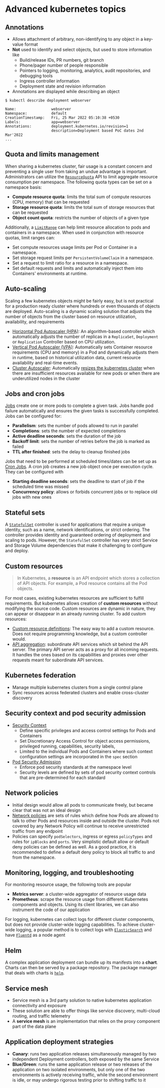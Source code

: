 # Advanced kubernetes topics

## Annotations

- Allows attachment of arbitrary, non-identifying to any object in a key-value format
- **Not** used to identify and select objects, but used to store information like
  - Build/release IDs, PR numbers, git branch
  - Phone/pager number of people responsible
  - Pointers to logging, monitoring, analytics, audit repositories, and debugging tools
  - Ingress controller information
  - Deployment state and revision information
- Annotations are displayed while describing an object

```shell
$ kubectl describe deployment webserver

Name:                webserver
Namespace:           default
CreationTimestamp:   Fri, 25 Mar 2022 05:10:38 +0530
Labels:              app=webserver
Annotations:         deployment.kubernetes.io/revision=1
                     description=Deployment based PoC dates 2nd Mar'2022
... 
```

## Quota and limits management

When sharing a kubernetes cluster, fair usage is a constant concern and preventing a single user from taking an undue advantage is important. Administrators can utilize the [`ResourceQuota`](https://kubernetes.io/docs/concepts/policy/resource-quotas/) API to limit aggregate resource consumption per namespace. The following quota types can be set on a namespace basis:

- **Compute resource quota**: limits the total sum of compute resources (CPU, memory) that can be requested
- **Storage resource quota**: limits the total sum of storage resources that can be requested
- **Object count quota**: restricts the number of objects of a given type

Additionally, a [`LimitRange`](https://kubernetes.io/docs/concepts/policy/limit-range/) can help limit resource allocation to pods and containers in a namespace. When used in conjunction with resource quotas, limit ranges can:

- Set compute resources usage limits per Pod or Container in a namespace.
- Set storage request limits per `PersistentVolumeClaim` in a namespace.
- Set a request to limit ratio for a resource in a namespace.
- Set default requests and limits and automatically inject them into Containers' environments at runtime.

## Auto-scaling

Scaling a few kubernetes objects might be fairly easy, but is not practical for a production ready cluster where hundreds or even thousands of objects are deployed. Auto-scaling is a dynamic scaling solution that adjusts the number of objects from the cluster based on resource utilization, availability, and requirements

- [Horizontal Pod Autoscaler (HPA)](https://kubernetes.io/docs/tasks/run-application/horizontal-pod-autoscale/): An algorithm-based controller which automatically adjusts the number of replicas in a `ReplicaSet`, `Deployment` or `Replication` Controller based on CPU utilization.
- [Vertical Pod Autoscaler (VPA)](https://github.com/kubernetes/autoscaler/tree/master/vertical-pod-autoscaler#readme): Automatically sets Container resource requirements (CPU and memory) in a Pod and dynamically adjusts them in runtime, based on historical utilization data, current resource availability and real-time events.
- [Cluster Autoscaler](https://github.com/kubernetes/autoscaler/tree/master/cluster-autoscaler#cluster-autoscaler): Automatically [resizes the kubernetes cluster](https://github.com/kubernetes/autoscaler/blob/master/cluster-autoscaler/FAQ.md) when there are insufficient resources available for new pods or when there are underutilized nodes in the cluster

## Jobs and cron jobs

[Jobs](https://kubernetes.io/docs/concepts/workloads/controllers/jobs-run-to-completion/) create one or more pods to complete a given task. Jobs handle pod failure automatically and ensures the given tasks is successfully completed. Jobs can be configured for:

- **Parallelism**: sets the number of pods allowed to run in parallel
- **Completions**: sets the number of expected completions
- **Active deadline seconds**: sets the duration of the job
- **Backoff limit**: sets the number of retries before the job is marked as failed
- **TTL after finished**: sets the delay to cleanup finished jobs

Jobs that need to be performed at scheduled times/dates can be set up as [Cron Jobs](https://kubernetes.io/docs/tasks/job/automated-tasks-with-cron-jobs/). A cron job creates a new job object once per execution cycle. They can be configured with

- **Starting deadline seconds**: sets the deadline to start of job if the scheduled time was missed
- **Concurrency policy**: allows or forbids concurrent jobs or to replace old jobs with new ones

## Stateful sets

A [`StatefulSet`](https://kubernetes.io/docs/concepts/workloads/controllers/statefulset/) controller is used for applications that require a unique identity, such as a name, network identifications, or strict ordering. The controller provides identity and guaranteed ordering of deployment and scaling to pods. However, the `StatefulSet` controller has very strict Service and Storage Volume dependencies that make it challenging to configure and deploy.

## Custom resources

> In Kubernetes, a **resource** is an API endpoint which stores a collection of API objects. For example, a Pod resource contains all the Pod objects.

For most cases, existing kubernetes resources are sufficient to fulfill requirements. But kubernetes allows creation of **custom resources** without modifying the source code. Custom resources are dynamic in nature, they can appear or disappear in an already running cluster. To add custom resources:

- [Custom resource definitions](https://kubernetes.io/docs/concepts/extend-kubernetes/api-extension/custom-resources/): The easy way to add a custom resource. Does not require programming knowledge, but a custom controller would.
- [API aggregation](https://kubernetes.io/docs/concepts/extend-kubernetes/api-extension/apiserver-aggregation/): subordinate API services which sit behind the API server. The primary API server acts as a proxy for all incoming requests. It handles the ones based on its capabilities and proxies over other requests meant for subordinate API services.

## Kubernetes federation

- Manage multiple kubernetes clusters from a single control plane
- Sync resources across federated clusters and enable cross-cluster discovery

## Security context and pod security admission

- [Security Context](https://kubernetes.io/docs/tasks/configure-pod-container/security-context/)
  - Define specific privileges and access control settings for Pods and Containers
  - Set Discretionary Access Control for object access permissions, privileged running, capabilities, security labels,
  - Limited to the individual Pods and Containers where such context configuration settings are incorporated in the `spec` section
- [Pod Security Admission](https://kubernetes.io/docs/concepts/security/pod-security-admission/)
  - Enforce pod security standards at the namespace level
  - Security levels are defined by sets of pod security context controls that are pre-determined for each standard

## Network policies

- Initial design would allow all pods to communicate freely, but became clear that was not an ideal design
- [Network policies](https://kubernetes.io/docs/concepts/services-networking/network-policies/) are sets of rules which define how Pods are allowed to talk to other Pods and resources inside and outside the cluster. Pods not covered by any Network Policy will continue to receive unrestricted traffic from any endpoint
- Policies can specify `podSelectors`, ingress or egress `policyTypes` and rules for `ipBlocks` and `ports`. Very simplistic default allow or default deny policies can be defined as well. As a good practice, it is recommended to define a default deny policy to block all traffic to and from the namespace.

## Monitoring, logging, and troubleshooting

For monitoring resource usage, the following tools are popular

- **Metrics server**: a cluster-wide aggregator of resource usage data
- **Prometheus**: scrape the resource usage from different Kubernetes components and objects. Using its client libraries, we can also instrument the code of our application

For logging, kubernetes can collect logs for different cluster components, but does not provide cluster-wide logging capabilities. To achieve cluster-wide logging, a popular method is to collect logs with [`ElasticSearch`](https://docs.fluentd.org/output/elasticsearch) and have [`Fluentd`](http://www.fluentd.org/) as a node agent

## Helm

A complex application deployment can bundle up its manifests into a **chart**. Charts can then be served by a package repository. The package manager that deals with charts is [`helm`](https://helm.sh/).

## Service mesh

- Service mesh is a 3rd party solution to native kubernetes application connectivity and exposure
- These solution are able to offer things like service discovery, multi-cloud routing, and traffic telemetry
- A **service mesh** is an implementation that relies on the proxy component part of the data plane

## Application deployment strategies

- **Canary**: runs two application releases simultaneously managed by two independent Deployment controllers, both exposed by the same Service
- **Blue/Green**: runs the same application release or two releases of the application on two isolated environments, but only one of the two environments is actively receiving traffic, while the second environment is idle, or may undergo rigorous testing prior to shifting traffic to it

